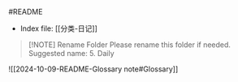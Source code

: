 #README 

- Index file: [[分类-日记]]

> [!NOTE] Rename Folder
> Please rename this folder if needed.
> Suggested name: 5. Daily

![[2024-10-09-README-Glossary note#Glossary]]
